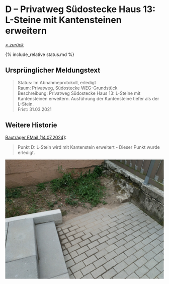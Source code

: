 # D &ndash; Privatweg Südostecke Haus 13: L-Steine mit Kantensteinen erweitern

_[&lt; zurück](../../index.md)_

{% include_relative status.md %}

## Ursprünglicher Meldungstext

> Status: Im Abnahmeprotokoll, erledigt\
> Raum: Privatweg, Südostecke WEG-Grundstück\
> Beschreibung: Privatweg Südostecke Haus 13: L-Steine mit Kantensteinen erweitern. Ausführung der Kantensteine tiefer als der L-Stein.\
> Frist: 31.03.2021

## Weitere Historie

[Bauträger EMail (14.07.2024)]:

> Punkt D: L-Stein wird mit Kantenstein erweitert - Dieser Punkt wurde erledigt.

![](Meldung.jpg)

[Bauträger EMail (14.07.2024)]: https://drive.google.com/file/d/19hDpQ9SWxaemkfX0wXpxzCk9p0P5WIK4/view?usp=drive_link
